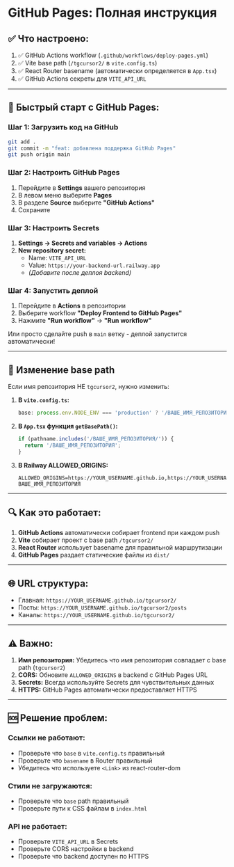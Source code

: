 # GitHub Pages: Полная инструкция

## ✅ Что настроено:

1. ✅ GitHub Actions workflow (`.github/workflows/deploy-pages.yml`)
2. ✅ Vite base path (`/tgcursor2/` в `vite.config.ts`)
3. ✅ React Router basename (автоматически определяется в `App.tsx`)
4. ✅ GitHub Actions секреты для `VITE_API_URL`

---

## 🚀 Быстрый старт с GitHub Pages:

### Шаг 1: Загрузить код на GitHub

```bash
git add .
git commit -m "feat: добавлена поддержка GitHub Pages"
git push origin main
```

### Шаг 2: Настроить GitHub Pages

1. Перейдите в **Settings** вашего репозитория
2. В левом меню выберите **Pages**
3. В разделе **Source** выберите **"GitHub Actions"**
4. Сохраните

### Шаг 3: Настроить Secrets

1. **Settings → Secrets and variables → Actions**
2. **New repository secret:**
   - Name: `VITE_API_URL`
   - Value: `https://your-backend-url.railway.app`
   - *(Добавите после деплоя backend)*

### Шаг 4: Запустить деплой

1. Перейдите в **Actions** в репозитории
2. Выберите workflow **"Deploy Frontend to GitHub Pages"**
3. Нажмите **"Run workflow"** → **"Run workflow"**

Или просто сделайте push в `main` ветку - деплой запустится автоматически!

---

## 📝 Изменение base path

Если имя репозитория НЕ `tgcursor2`, нужно изменить:

1. **В `vite.config.ts`:**
   ```ts
   base: process.env.NODE_ENV === 'production' ? '/ВАШЕ_ИМЯ_РЕПОЗИТОРИЯ/' : '/',
   ```

2. **В `App.tsx` функция `getBasePath()`:**
   ```ts
   if (pathname.includes('/ВАШЕ_ИМЯ_РЕПОЗИТОРИЯ/')) {
     return '/ВАШЕ_ИМЯ_РЕПОЗИТОРИЯ';
   }
   ```

3. **В Railway ALLOWED_ORIGINS:**
   ```
   ALLOWED_ORIGINS=https://YOUR_USERNAME.github.io,https://YOUR_USERNAME.github.io/ВАШЕ_ИМЯ_РЕПОЗИТОРИЯ
   ```

---

## 🔍 Как это работает:

1. **GitHub Actions** автоматически собирает frontend при каждом push
2. **Vite** собирает проект с base path `/tgcursor2/`
3. **React Router** использует basename для правильной маршрутизации
4. **GitHub Pages** раздает статические файлы из `dist/`

---

## 🌐 URL структура:

- Главная: `https://YOUR_USERNAME.github.io/tgcursor2/`
- Посты: `https://YOUR_USERNAME.github.io/tgcursor2/posts`
- Каналы: `https://YOUR_USERNAME.github.io/tgcursor2/`

---

## ⚠️ Важно:

1. **Имя репозитория:** Убедитесь что имя репозитория совпадает с base path (`tgcursor2`)
2. **CORS:** Обновите `ALLOWED_ORIGINS` в backend с GitHub Pages URL
3. **Secrets:** Всегда используйте Secrets для чувствительных данных
4. **HTTPS:** GitHub Pages автоматически предоставляет HTTPS

---

## 🆘 Решение проблем:

### Ссылки не работают:
- Проверьте что `base` в `vite.config.ts` правильный
- Проверьте что `basename` в Router правильный
- Убедитесь что используете `<Link>` из react-router-dom

### Стили не загружаются:
- Проверьте что `base` path правильный
- Проверьте пути к CSS файлам в `index.html`

### API не работает:
- Проверьте `VITE_API_URL` в Secrets
- Проверьте CORS настройки в backend
- Проверьте что backend доступен по HTTPS

